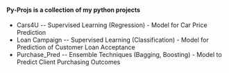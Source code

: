 #### Py-Projs is a collection of my python projects 
* Cars4U -- Supervised Learning (Regression) - Model for Car Price Prediction
* Loan Campaign -- Supervised Learning (Classification) - Model for Prediction of Customer Loan Acceptance
* Purchase_Pred -- Ensemble Techniques (Bagging, Boosting) - Model to Predict Client Purchasing Outcomes 
